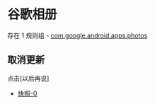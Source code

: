 # 谷歌相册

存在 1 规则组 - [com.google.android.apps.photos](/src/apps/com.google.android.apps.photos.ts)

## 取消更新

点击[以后再说]

- [快照-0](https://gkd-kit.gitee.io/import/13218940)
